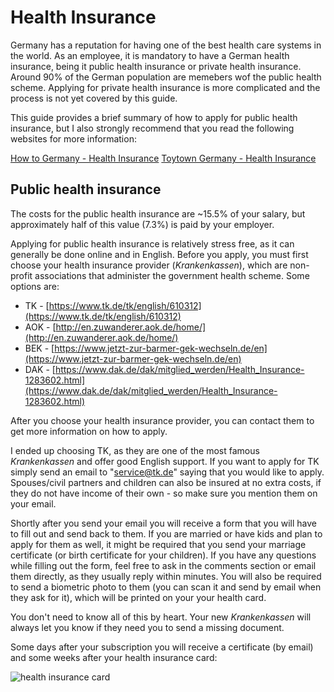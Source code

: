 # Health Insurance

Germany has a reputation for having one of the best health care systems in the world. As an employee, it is mandatory to have a German health insurance, being it public health insurance or private health insurance. Around 90% of the German population are memebers wof the public health scheme. Applying for private health insurance is more complicated and the process is not yet covered by this guide.

This guide provides a brief summary of how to apply for public health insurance, but I also strongly recommend that you read the following websites for more information:

[How to Germany - Health Insurance](http://www.howtogermany.com/pages/healthinsurance.html)
[Toytown Germany - Health Insurance](http://www.toytowngermany.com/wiki/Health_insurance)

## Public health insurance

The costs for the public health insurance are ~15.5% of your salary, but approximately half of this value (7.3%) is paid by your employer.

Applying for public health insurance is relatively stress free, as it can generally be done online and in English. Before you apply, you must first choose your health insurance provider (*Krankenkassen*), which are non-profit associations that administer the government health scheme. Some options are:

 - TK - [https://www.tk.de/tk/english/610312](https://www.tk.de/tk/english/610312)
 - AOK - [http://en.zuwanderer.aok.de/home/](http://en.zuwanderer.aok.de/home/)
 - BEK - [https://www.jetzt-zur-barmer-gek-wechseln.de/en](https://www.jetzt-zur-barmer-gek-wechseln.de/en)
 - DAK - [https://www.dak.de/dak/mitglied_werden/Health_Insurance-1283602.html](https://www.dak.de/dak/mitglied_werden/Health_Insurance-1283602.html)

After you choose your health insurance provider, you can contact them to get more information on how to apply.

I ended up choosing TK, as they are one of the most famous *Krankenkassen* and offer good English support. If you want to apply for TK simply send an email to "service@tk.de" saying that you would like to apply. Spouses/civil partners and children can also be insured at no extra costs, if they do not have income of their own - so make sure you mention them on your email.

Shortly after you send your email you will receive a form that you will have to fill out and send back to them. If you are married or have kids and plan to apply for them as well, it might be required that you send your marriage certificate (or birth certificate for your children). If you have any questions while filling out the form, feel free to ask in the comments section or email them directly, as they usually reply within minutes. You will also be required to send a biometric photo to them (you can scan it and send by email when they ask for it), which will be printed on your your health card.

You don't need to know all of this by heart. Your new *Krankenkassen* will always let you know if they need you to send a missing document.

Some days after your subscription you will receive a certificate (by email) and some weeks after your health insurance card:

![health insurance card](https://cloud.githubusercontent.com/assets/2975955/16856590/4d38d912-4a1b-11e6-9cbb-8feaab9a1203.png)
